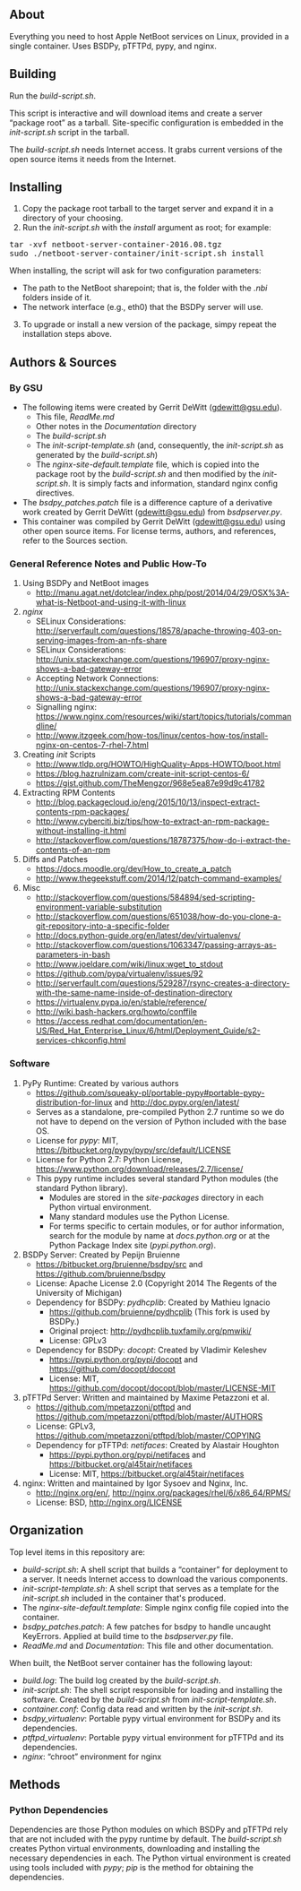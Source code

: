 About
----------
Everything you need to host Apple NetBoot services on Linux, provided in a single container.  Uses BSDPy, pTFTPd, pypy, and nginx.

Building
----------
Run the _build-script.sh_.

This script is interactive and will download items and create a server “package root” as a tarball.  Site-specific configuration is embedded in the _init-script.sh_ script in the tarball.

The _build-script.sh_ needs Internet access.  It grabs current versions of the open source items it needs from the Internet.

Installing
----------
1. Copy the package root tarball to the target server and expand it in a directory of your choosing.
2. Run the _init-script.sh_ with the _install_ argument as root; for example:
<pre>
tar -xvf netboot-server-container-2016.08.tgz
sudo ./netboot-server-container/init-script.sh install
</pre>
When installing, the script will ask for two configuration parameters:
   * The path to the NetBoot sharepoint; that is, the folder with the _.nbi_ folders inside of it.
   * The network interface (e.g., eth0) that the BSDPy server will use.
3. To upgrade or install a new version of the package, simpy repeat the installation steps above.

Authors & Sources
----------
### By GSU ###
   * The following items were created by Gerrit DeWitt (gdewitt@gsu.edu).
      * This file, _ReadMe.md_
      * Other notes in the _Documentation_ directory
      * The _build-script.sh_
      * The _init-script-template.sh_ (and, consequently, the _init-script.sh_ as generated by the _build-script.sh_)
      * The _nginx-site-default.template_ file, which is copied into the package root by the _build-script.sh_ and then modified by the _init-script.sh_.  It is simply facts and information, standard nginx config directives.
   * The _bsdpy_patches.patch_ file is a difference capture of a derivative work created by Gerrit DeWitt (gdewitt@gsu.edu) from _bsdpserver.py_.
   * This container was compiled by Gerrit DeWitt (gdewitt@gsu.edu) using other open source items.  For license terms, authors, and references, refer to the Sources section.

### General Reference Notes and Public How-To ###
1. Using BSDPy and NetBoot images
   * http://manu.agat.net/dotclear/index.php/post/2014/04/29/OSX%3A-what-is-Netboot-and-using-it-with-linux
2. _nginx_
   * SELinux Considerations: http://serverfault.com/questions/18578/apache-throwing-403-on-serving-images-from-an-nfs-share
   * SELinux Considerations: http://unix.stackexchange.com/questions/196907/proxy-nginx-shows-a-bad-gateway-error
   * Accepting Network Connections: http://unix.stackexchange.com/questions/196907/proxy-nginx-shows-a-bad-gateway-error
   * Signalling nginx: https://www.nginx.com/resources/wiki/start/topics/tutorials/commandline/
   * http://www.itzgeek.com/how-tos/linux/centos-how-tos/install-nginx-on-centos-7-rhel-7.html
3. Creating _init_ Scripts
   * http://www.tldp.org/HOWTO/HighQuality-Apps-HOWTO/boot.html
   * https://blog.hazrulnizam.com/create-init-script-centos-6/
   * https://gist.github.com/TheMengzor/968e5ea87e99d9c41782
4. Extracting RPM Contents
   * http://blog.packagecloud.io/eng/2015/10/13/inspect-extract-contents-rpm-packages/
   * http://www.cyberciti.biz/tips/how-to-extract-an-rpm-package-without-installing-it.html
   * http://stackoverflow.com/questions/18787375/how-do-i-extract-the-contents-of-an-rpm
5. Diffs and Patches
   * https://docs.moodle.org/dev/How_to_create_a_patch
   * http://www.thegeekstuff.com/2014/12/patch-command-examples/
6. Misc
   * http://stackoverflow.com/questions/584894/sed-scripting-environment-variable-substitution
   * http://stackoverflow.com/questions/651038/how-do-you-clone-a-git-repository-into-a-specific-folder
   * http://docs.python-guide.org/en/latest/dev/virtualenvs/
   * http://stackoverflow.com/questions/1063347/passing-arrays-as-parameters-in-bash
   * http://www.joeldare.com/wiki/linux:wget_to_stdout
   * https://github.com/pypa/virtualenv/issues/92
   * http://serverfault.com/questions/529287/rsync-creates-a-directory-with-the-same-name-inside-of-destination-directory
   * https://virtualenv.pypa.io/en/stable/reference/
   * http://wiki.bash-hackers.org/howto/conffile
   * https://access.redhat.com/documentation/en-US/Red_Hat_Enterprise_Linux/6/html/Deployment_Guide/s2-services-chkconfig.html

### Software ###
1. PyPy Runtime: Created by various authors
   * https://github.com/squeaky-pl/portable-pypy#portable-pypy-distribution-for-linux and http://doc.pypy.org/en/latest/
   * Serves as a standalone, pre-compiled Python 2.7 runtime so we do not have to depend on the version of Python included with the base OS.
   * License for _pypy_: MIT, https://bitbucket.org/pypy/pypy/src/default/LICENSE
   * License for Python 2.7: Python License, https://www.python.org/download/releases/2.7/license/
   * This pypy runtime includes several standard Python modules (the standard Python library).
      * Modules are stored in the _site-packages_ directory in each Python virtual environment.
      * Many standard modules use the Python License.
      * For terms specific to certain modules, or for author information, search for the module by name at _docs.python.org_ or at the Python Package Index site (_pypi.python.org_).
2. BSDPy Server: Created by Pepijn Bruienne
   * https://bitbucket.org/bruienne/bsdpy/src and https://github.com/bruienne/bsdpy
   * License: Apache License 2.0  (Copyright 2014 The Regents of the University of Michigan)
   * Dependency for BSDPy: _pydhcplib_: Created by Mathieu Ignacio
      * https://github.com/bruienne/pydhcplib (This fork is used by BSDPy.)
      * Original project: http://pydhcplib.tuxfamily.org/pmwiki/
      * License: GPLv3
   * Dependency for BSDPy: _docopt_: Created by Vladimir Keleshev
      * https://pypi.python.org/pypi/docopt and https://github.com/docopt/docopt
      * License: MIT, https://github.com/docopt/docopt/blob/master/LICENSE-MIT
3. pTFTPd Server: Written and maintained by Maxime Petazzoni et al.
   * https://github.com/mpetazzoni/ptftpd and https://github.com/mpetazzoni/ptftpd/blob/master/AUTHORS
   * License: GPLv3, https://github.com/mpetazzoni/ptftpd/blob/master/COPYING
   * Dependency for pTFTPd: _netifaces_: Created by Alastair Houghton
      * https://pypi.python.org/pypi/netifaces and https://bitbucket.org/al45tair/netifaces
      * License: MIT, https://bitbucket.org/al45tair/netifaces
4. nginx: Written and maintained by Igor Sysoev and Nginx, Inc.
   * http://nginx.org/en/, http://nginx.org/packages/rhel/6/x86_64/RPMS/
   * License: BSD, http://nginx.org/LICENSE
   
Organization
----------
Top level items in this repository are:
* _build-script.sh_: A shell script that builds a “container” for deployment to a server.  It needs Internet access to download the various components.
* _init-script-template.sh_: A shell script that serves as a template for the _init-script.sh_ included in the container that's produced.
* The _nginx-site-default.template_: Simple nginx config file copied into the container.
* _bsdpy_patches.patch_: A few patches for bsdpy to handle uncaught KeyErrors.  Applied at build time to the _bsdpserver.py_ file.
* _ReadMe.md_ and _Documentation_: This file and other documentation.

When built, the NetBoot server container has the following layout:
* _build.log_: The build log created by the _build-script.sh_.
* _init-script.sh_: The shell script responsible for loading and installing the software.  Created by the _build-script.sh_ from _init-script-template.sh_.
* _container.conf_: Config data read and written by the _init-script.sh_.
* _bsdpy_virtualenv_: Portable pypy virtual environment for BSDPy and its dependencies.
* _ptftpd_virtualenv_: Portable pypy virtual environment for pTFTPd and its dependencies.
* _nginx_: “chroot” environment for nginx

Methods
----------
### Python Dependencies ###
Dependencies are those Python modules on which BSDPy and pTFTPd rely that are not included with the pypy runtime by default.  The _build-script.sh_ creates Python virtual environments, downloading and installing the necessary dependencies in each.  The Python virtual environment is created using tools included with _pypy_; _pip_ is the method for obtaining the dependencies.    
